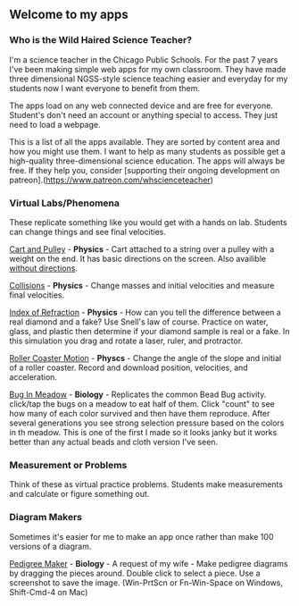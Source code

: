## Welcome to my apps

### Who is the Wild Haired Science Teacher?
I'm a science teacher in the Chicago Public Schools. For the past 7 years I've been making simple web apps for my own classroom. They have made three dimensional NGSS-style science teaching easier and everyday for my students now I want everyone to benefit from them. 

The apps load on any web connected device and are free for everyone. Student's don't need an account or anything special to access. They just need to load a webpage. 

This is a list of all the apps available. They are sorted by content area and how you might use them. I want to help as many students as possible get a high-quality three-dimensional science education. The apps will always be free. If they help you, consider [supporting their ongoing development on patreon].(https://www.patreon.com/whscienceteacher)


### Virtual Labs/Phenomena
These replicate something like you would get with a hands on lab. Students can change things and see final velocities. 

[Cart and Pulley](./cartpulley) - **Physics** - Cart attached to a string over a pulley with a weight on the end. It has basic directions on the screen. Also availible [without directions](./cartpulleynodirections).

[Collisions](./collisions/) - **Physics** - Change masses and initial velocities and measure final velocities.

[Index of Refraction](./ior/) - **Physics** - How can you tell the difference between a real diamond and a fake? Use Snell's law of course. Practice on water, glass, and plastic then determine if your diamond sample is real or a fake. In this simulation you drag and rotate a laser, ruler, and protractor. 

[Roller Coaster Motion](./rollercoastermotion/) - **Physcs** - Change the angle of the slope and initial of a roller coaster. Record and download position, velocities, and acceleration.

[Bug In Meadow](./buginmeadow/) - **Biology** - Replicates the common Bead Bug activity. click/tap the bugs on a meadow to eat half of them. Click "count" to see how many of each color survived and then have them reproduce. After several generations you see strong selection pressure based on the colors in th meadow. This is one of the first I made so it looks janky but it works better than any actual beads and cloth version I've seen. 

### Measurement or Problems
Think of these as virtual practice problems. Students make measurements and calculate or figure something out. 

### Diagram Makers
Sometimes it's easier for me to make an app once rather than make 100 versions of a diagram.

[Pedigree Maker](./pedigree/) - **Biology** - A request of my wife - Make pedigree diagrams by dragging the pieces around. Double click to select a piece. Use a screenshot to save the image. (Win-PrtScn or Fn-Win-Space on Windows, Shift-Cmd-4 on Mac)

